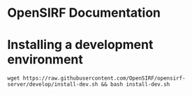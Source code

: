 # OpenSIRF Documentation

Installing a development environment
===============================

`wget https://raw.githubusercontent.com/OpenSIRF/opensirf-server/develop/install-dev.sh && bash install-dev.sh`
